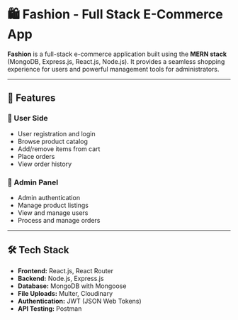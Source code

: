 # 🛍️ Fashion - Full Stack E-Commerce App

**Fashion** is a full-stack e-commerce application built using the **MERN stack** (MongoDB, Express.js, React.js, Node.js). It provides a seamless shopping experience for users and powerful management tools for administrators.

---

## 🚀 Features

### 👤 User Side
- User registration and login
- Browse product catalog
- Add/remove items from cart
- Place orders
- View order history

### 🔧 Admin Panel
- Admin authentication
- Manage product listings
- View and manage users
- Process and manage orders

---

## 🛠️ Tech Stack

- **Frontend:** React.js, React Router
- **Backend:** Node.js, Express.js
- **Database:** MongoDB with Mongoose
- **File Uploads:** Multer, Cloudinary
- **Authentication:** JWT (JSON Web Tokens)
- **API Testing:** Postman
